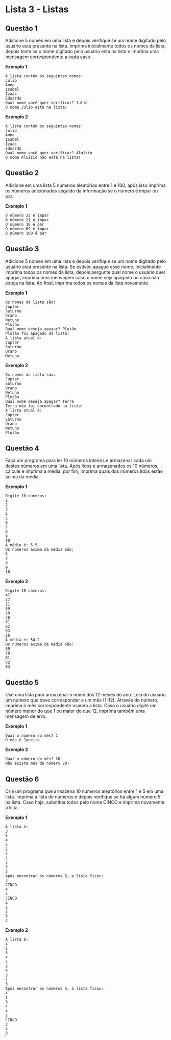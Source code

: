 # Lista 3 - Listas

## Questão 1

Adicione 5 nomes em uma lista e depois verifique se um nome digitado pelo usuário está presente na lista. Imprima inicialmente todos os nomes da lista, depois teste se o nome digitado pelo usuário está na lista e imprima uma mensagem correspondente a cada caso.

**Exemplo 1**

```
A lista contém os seguintes nomes:
Julio
Anna
Isabel
Izaac
Eduardo
Qual nome você quer verificar? Julio
O nome Julio está na lista!
```

**Exemplo 2**

```
A lista contém os seguintes nomes:
Julio
Anna
Isabel
Izaac
Eduardo
Qual nome você quer verificar? Aluízio
O nome Aluízio não está na lista!
```

## Questão 2

Adicione em uma lista 5 números aleatórios entre 1 e 100, após isso imprima os números adicionados seguido da informação se o número é ímpar ou par.

**Exemplo 1**

```
O número 23 é ímpar
O número 21 é ímpar
O número 10 é par
O número 69 é ímpar
O número 100 é par
```

## Questão 3

Adicione 5 nomes em uma lista e depois verifique se um nome digitado pelo usuário está presente na lista. Se estiver, apague esse nome. Inicialmente imprima todos os nomes da lista, depois pergunte qual nome o usuário quer apagar, imprima uma mensagem caso o nome seja apagado ou caso não esteja na lista. Ao final, imprima todos os nomes da lista novamente.

**Exemplo 1**

```
Os nomes da lista são:
Júpter
Saturno
Urano
Netuno
Plutão
Qual nome deseja apagar? Plutão
Plutão foi apagado da lista!
A lista atual é:
Júpter
Saturno
Urano
Netuno
```

**Exemplo 2**

```
Os nomes da lista são:
Júpter
Saturno
Urano
Netuno
Plutão
Qual nome deseja apagar? Terra
Terra não foi encontrado na lista!
A lista atual é:
Júpter
Saturno
Urano
Netuno
Plutão
```

## Questão 4

Faça um programa para ler 10 números inteiros e armazenar cada um destes números em uma lista. Após lidos e armazenados os 10 números, calcule e imprima a média; por fim, imprima quais dos números lidos estão acima da média.

**Exemplo 1**

```
Digite 10 números:
1
2
3
4
5
6
7
8
9
10
A média é: 5.5
Os números acima da média são:
6
7
8
9
10
```

**Exemplo 2**

```
Digite 10 números:
47
37
11
89
28
78
81
62
83
26
A média é: 54.2
Os números acima da média são:
89
78
81
62
83
```

## Questão 5

Use uma lista para armazenar o nome dos 12 meses do ano. Leia do usuário um número que deve corresponder a um mês (1-12). Através do número, imprima o mês correspondente usando a lista. Caso o usuário digite um número menor do que 1 ou maior do que 12, imprima também uma mensagem de erro.

**Exemplo 1**

```
Qual o número do mês? 1
O mês é Janeiro
```

**Exemplo 2**

```
Qual o número do mês? 20
Não existe mês de número 20!
```

## Questão 6

Crie um programa que armazena 10 números aleatórios entre 1 e 5 em uma lista. Imprima a lista de números e depois verifique se há algum número 5 na lista. Caso haja, substitua todos pelo nome CINCO e imprima novamente a lista.

**Exemplo 1**

```
A lista é:
3
5
4
4
5
4
1
3
3
2
Após encontrar os números 5, a lista ficou:
3
CINCO
4
4
CINCO
4
1
3
3
2
```

**Exemplo 2**

```
A lista é:
4
1
3
4
4
2
5
3
4
3
Após encontrar os números 5, a lista ficou:
4
1
3
4
4
2
CINCO
3
4
3
```
